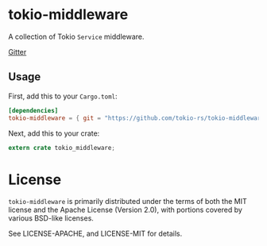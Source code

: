 # tokio-middleware

A collection of Tokio `Service` middleware.

[Gitter](https://gitter.im/tokio-rs/tokio)

## Usage

First, add this to your `Cargo.toml`:

```toml
[dependencies]
tokio-middleware = { git = "https://github.com/tokio-rs/tokio-middleware" }
```

Next, add this to your crate:

```rust
extern crate tokio_middleware;
```

# License

`tokio-middleware` is primarily distributed under the terms of both the MIT
license and the Apache License (Version 2.0), with portions covered by
various BSD-like licenses.

See LICENSE-APACHE, and LICENSE-MIT for details.
